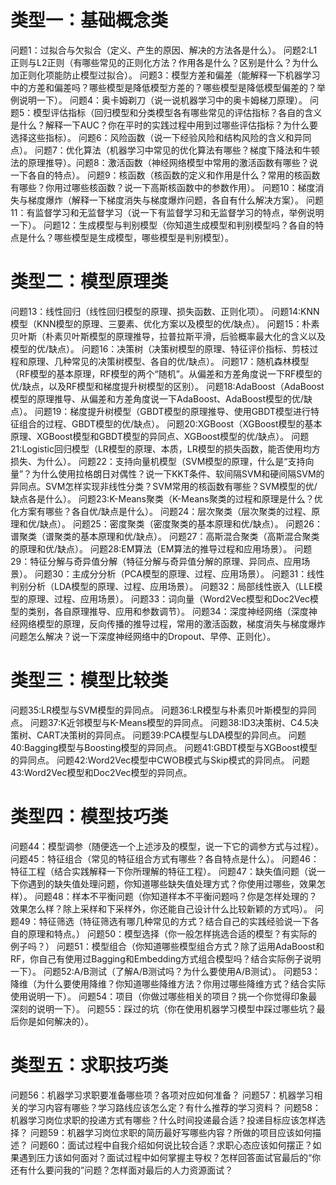 # 类型一：基础概念类
问题1：过拟合与欠拟合（定义、产生的原因、解决的方法各是什么）。
问题2:L1正则与L2正则（有哪些常见的正则化方法？作用各是什么？区别是什么？为什么加正则化项能防止模型过拟合）。
问题3：模型方差和偏差（能解释一下机器学习中的方差和偏差吗？哪些模型是降低模型方差的？哪些模型是降低模型偏差的？举例说明一下）。
问题4：奥卡姆剃刀（说一说机器学习中的奥卡姆梯刀原理）。
问题5：模型评估指标（回归模型和分类模型各有哪些常见的评估指标？各自的含义是什么？解释一下AUC？你在平时的实践过程中用到过哪些评估指标？为什么要选择这些指标）。
问题6：风险函数（说一下经验风险和结构风险的含义和异同点）。
问题7：优化算法（机器学习中常见的优化算法有哪些？梯度下降法和牛顿法的原理推导）。问题8：激活函数（神经网络模型中常用的激活函数有哪些？说一下各自的特点）。
问题9：核函数（核函数的定义和作用是什么？常用的核函数有哪些？你用过哪些核函数？说一下高斯核函数中的参数作用）。
问题10：梯度消失与梯度爆炸（解释一下梯度消失与梯度爆炸问题，各自有什么解决方案）。
问题11：有监督学习和无监督学习（说一下有监督学习和无监督学习的特点，举例说明一下）。
问题12：生成模型与判别模型（你知道生成模型和判别模型吗？各自的特点是什么？哪些模型是生成模型，哪些模型是判别模型）。

# 类型二：模型原理类
问题13：线性回归（线性回归模型的原理、损失函数、正则化项）。
问题14:KNN模型（KNN模型的原理、三要素、优化方案以及模型的优/缺点）。
问题15：朴素贝叶斯（朴素贝叶斯模型的原理推导，拉普拉斯平滑，后验概率最大化的含义以及模型的优/缺点）。
问题16：决策树（决策树模型的原理、特征评价指标、剪枝过程和原理、几种常见的决策树模型、各自的优/缺点）。
问题17：随机森林模型（RF模型的基本原理，RF模型的两个“随机”。从偏差和方差角度说一下RF模型的优/缺点，以及RF模型和梯度提升树模型的区别）。
问题18:AdaBoost（AdaBoost 模型的原理推导、从偏差和方差角度说一下AdaBoost、AdaBoost模型的优/缺点）。
问题19：梯度提升树模型（GBDT模型的原理推导、使用GBDT模型进行特征组合的过程、GBDT模型的优/缺点）。
问题20:XGBoost（XGBoost模型的基本原理、XGBoost模型和GBDT模型的异同点、XGBoost模型的优/缺点）。
问题21:Logistic回归模型（LR模型的原理、本质，LR模型的损失函数，能否使用均方损失、为什么）。
问题22：支持向量机模型（SVM模型的原理，什么是“支持向量”？为什么使用拉格朗日对偶性？说一下KKT条件、软间隔SVM和硬间隔SVM的异同点。SVM怎样实现非线性分类？SVM常用的核函数有哪些？SVM模型的优/缺点各是什么）。
问题23:K-Means聚类（K-Means聚类的过程和原理是什么？优化方案有哪些？各自优/缺点是什么）。
问题24：层次聚类（层次聚类的过程、原理和优/缺点）。
问题25：密度聚类（密度聚类的基本原理和优/缺点）。
问题26：谱聚类（谱聚类的基本原理和优/缺点）。
问题27：高斯混合聚类（高斯混合聚类的原理和优/缺点）。
问题28:EM算法（EM算法的推导过程和应用场景）。
问题29：特征分解与奇异值分解（特征分解与奇异值分解的原理、异同点、应用场景）。
问题30：主成分分析（PCA模型的原理、过程、应用场景）。
问题31：线性判别分析（LDA模型的原理、过程、应用场景）。
问题32：局部线性嵌入（LLE模型的原理、过程、应用场景）。
问题33：词向量（Word2Vec模型和Doc2Vec模型的类别，各自原理推导、应用和参数调节）。
问题34：深度神经网络（深度神经网络模型的原理，反向传播的推导过程，常用的激活函数，梯度消失与梯度爆炸问题怎么解决？说一下深度神经网络中的Dropout、早停、正则化）。

# 类型三：模型比较类
问题35:LR模型与SVM模型的异同点。
问题36:LR模型与朴素贝叶斯模型的异同点。
问题37:K近邻模型与K-Means模型的异同点。
问题38:ID3决策树、C4.5决策树、CART决策树的异同点。
问题39:PCA模型与LDA模型的异同点。
问题40:Bagging模型与Boosting模型的异同点。
问题41:GBDT模型与XGBoost模型的异同点。
问题42:Word2Vec模型中CWOB模式与Skip模式的异同点。
问题43:Word2Vec模型和Doc2Vec模型的异同点。

# 类型四：模型技巧类
问题44：模型调参（随便选一个上述涉及的模型，说一下它的调参方式与过程）。
问题45：特征组合（常见的特征组合方式有哪些？各自特点是什么）。
问题46：特征工程（结合实践解释一下你所理解的特征工程）。
问题47：缺失值问题（说一下你遇到的缺失值处理问题，你知道哪些缺失值处理方式？你使用过哪些，效果怎样）。
问题48：样本不平衡问题（你知道样本不平衡问题吗？你是怎样处理的？效果怎么样？除上采样和下采样外，你还能自己设计什么比较新颖的方式吗）。
问题49：特征筛选（特征筛选有哪几种常见的方式？结合自己的实践经验说一下各自的原理和特点。）
问题50：模型选择（你一般怎样挑选合适的模型？有实际的例子吗？）
问题51：模型组合（你知道哪些模型组合方式？除了运用AdaBoost和RF，你自己有使用过Bagging和Embedding方式组合模型吗？结合实际例子说明一下）。
问题52:A/B测试（了解A/B测试吗？为什么要使用A/B测试）。
问题53：降维（为什么要使用降维？你知道哪些降维方法？你用过哪些降维方式？结合实际使用说明一下）。
问题54：项目（你做过哪些相关的项目？挑一个你觉得印象最深刻的说明一下）。
问题55：踩过的坑（你在使用机器学习模型中踩过哪些坑？最后你是如何解决的）。

# 类型五：求职技巧类
问题56：机器学习求职要准备哪些项？各项对应如何准备？
问题57：机器学习相关的学习内容有哪些？学习路线应该怎么定？有什么推荐的学习资料？
问题58：机器学习岗位求职的投递方式有哪些？什么时间投递最合适？投递目标应该怎样选择？
问题59：机器学习岗位求职的简历最好写哪些内容？所做的项目应该如何描述？
问题60：面试过程中自我介绍如何说比较合适？求职心态应该如何摆正？如果遇到压力该如何面对？面试过程中如何掌握主导权？怎样回答面试官最后的“你还有什么要问我的”问题？怎样面对最后的人力资源面试？
